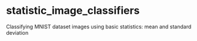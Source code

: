 # statistic_image_classifiers
Classifying MNIST dataset images using basic statistics: mean and standard deviation
